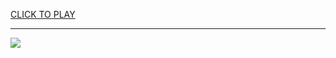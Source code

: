 
<a href="https://premium76.site?title=driving_game_unblocked_games&ref=13M">CLICK TO PLAY</a></h3>
<hr>

<a href="https://premium76.site?title=driving_game_unblocked_games&ref=13M"><img src="https://clearcache.store/games.png"></a>


